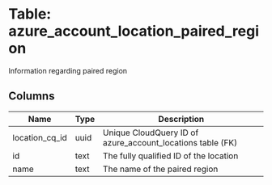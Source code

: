 
# Table: azure_account_location_paired_region
Information regarding paired region
## Columns
| Name        | Type           | Description  |
| ------------- | ------------- | -----  |
|location_cq_id|uuid|Unique CloudQuery ID of azure_account_locations table (FK)|
|id|text|The fully qualified ID of the location|
|name|text|The name of the paired region|
